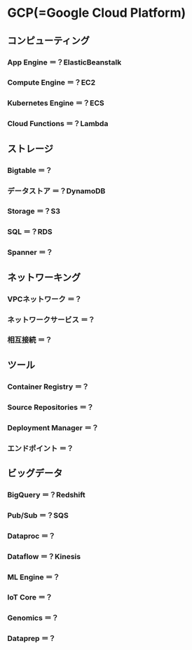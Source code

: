# GCP(=Google Cloud Platform)

## コンピューティング

### App Engine ＝？ElasticBeanstalk

### Compute Engine ＝？EC2

### Kubernetes Engine ＝？ECS

### Cloud Functions ＝？Lambda

## ストレージ

### Bigtable ＝？

### データストア ＝？DynamoDB

### Storage ＝？S3

### SQL ＝？RDS

### Spanner ＝？

## ネットワーキング

### VPCネットワーク ＝？

### ネットワークサービス ＝？

### 相互接続 ＝？

## ツール

### Container Registry ＝？

### Source Repositories ＝？

### Deployment Manager ＝？

### エンドポイント ＝？

## ビッグデータ

### BigQuery ＝？Redshift

### Pub/Sub ＝？SQS

### Dataproc ＝？

### Dataflow ＝？Kinesis

### ML Engine ＝？

### IoT Core ＝？

### Genomics ＝？

### Dataprep ＝？

